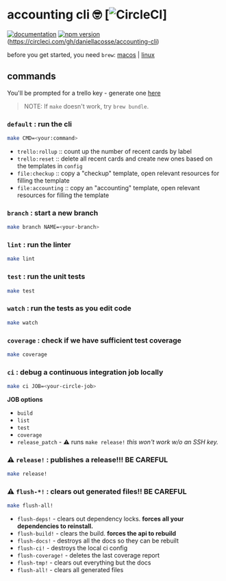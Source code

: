 # accounting cli 🤓 [![CircleCI](https://circleci.com/gh/daniellacosse/accounting-cli.svg?style=svg)]

[![documentation](https://img.shields.io/badge/documentation-blue.svg)](https://github.com/daniellacosse/accounting-cli/tree/master/documentation#process-automation-srcrary-documentation) [![npm version](https://badge.fury.io/js/%40daniellacosse%2Faccounting-cli.svg)](https://badge.fury.io/js/%40daniellacosse%2Faccounting-cli) (https://circleci.com/gh/daniellacosse/accounting-cli)


before you get started, you need `brew`: [macos](https://brew.sh/) | [linux](https://docs.brew.sh/Homebrew-on-Linux)

## commands

You'll be prompted for a trello key - generate one [here](https://trello.com/app-key/)

> NOTE: If `make` doesn't work, try `brew bundle`.

### `default` : run the cli

```sh
make CMD=<your:command>
```

  - `trello:rollup` :: count up the number of recent cards by label
  - `trello:reset` :: delete all recent cards and create new ones based on the templates in `config`
  - `file:checkup` :: copy a "checkup" template, open relevant resources for filling the template
  - `file:accounting` :: copy an "accounting" template, open relevant resources for filling the template


### `branch` :  start a new branch

```sh
make branch NAME=<your-branch>
```

### `lint` : run the linter

```sh
make lint
```

### `test` : run the unit tests

```sh
make test
```

### `watch` : run the tests as you edit code

```sh
make watch
```

### `coverage` : check if we have sufficient test coverage

```sh
make coverage
```

### `ci` : debug a continuous integration job locally

```sh
make ci JOB=<your-circle-job>
```

**JOB options**

 - `build`
 - `list`
 - `test`
 - `coverage`
 - `release_patch` - ⚠️ runs `make release!` _this won't work w/o an SSH key._

### ⚠️ `release!` : publishes a release!!! **BE CAREFUL**

```sh
make release!
```

### ⚠️ `flush-*!` : clears out generated files!! **BE CAREFUL**


```sh
make flush-all!
```

 - `flush-deps!` - clears out dependency locks. **forces all your dependencies to reinstall.**
 - `flush-build!` - clears the build. **forces the api to rebuild**
 - `flush-docs!` - destroys all the docs so they can be rebuilt
 - `flush-ci!` - destroys the local ci config
 - `flush-coverage!` - deletes the last coverage report
 - `flush-tmp!` - clears out everything but the docs
 - `flush-all!` - clears all generated files
